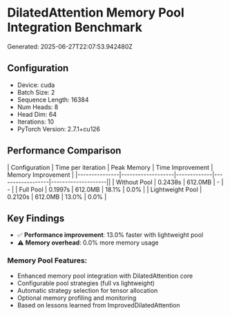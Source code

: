 # DilatedAttention Memory Pool Integration Benchmark

Generated: 2025-06-27T22:07:53.942480Z

## Configuration

- Device: cuda
- Batch Size: 2
- Sequence Length: 16384
- Num Heads: 8
- Head Dim: 64
- Iterations: 10
- PyTorch Version: 2.7.1+cu126

## Performance Comparison

| Configuration | Time per iteration | Peak Memory | Time Improvement | Memory Improvement |
|---------------|-------------------|-------------|------------------|--------------------||
| Without Pool | 0.2438s | 612.0MB | - | - |
| Full Pool | 0.1997s | 612.0MB | 18.1% | 0.0% |
| Lightweight Pool | 0.2120s | 612.0MB | 13.0% | 0.0% |

## Key Findings

- ✅ **Performance improvement**: 13.0% faster with lightweight pool
- ⚠️ **Memory overhead**: 0.0% more memory usage

### Memory Pool Features:
- Enhanced memory pool integration with DilatedAttention core
- Configurable pool strategies (full vs lightweight)
- Automatic strategy selection for tensor allocation
- Optional memory profiling and monitoring
- Based on lessons learned from ImprovedDilatedAttention
